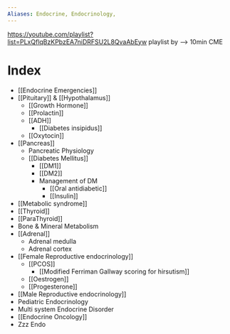 ```yaml
---
Aliases: Endocrine, Endocrinology, 
---
```


https://youtube.com/playlist?list=PLxQflqBzKPbzEA7niDRFSU2L8QvaAbEyw playlist by --> 10min CME


#

# Index
- [[Endocrine Emergencies]]
- [[Pituitary]] & [[Hypothalamus]]
	- [[Growth Hormone]]
	- [[Prolactin]]
	- [[ADH]]
		- [[Diabetes insipidus]]
	- [[Oxytocin]]
- [[Pancreas]]
	- Pancreatic Physiology
	- [[Diabetes Mellitus]]
		- [[DM1]]
		- [[DM2]]
		- Management of DM
			- [[Oral antidiabetic]] 
			- [[Insulin]]
- [[Metabolic syndrome]]
- [[Thyroid]]
- [[ParaThyroid]]
- Bone & Mineral Metabolism
- [[Adrenal]]
	- Adrenal medulla
	- Adrenal cortex
- [[Female Reproductive endocrinology]]
	- [[PCOS]]
		- [[Modified Ferriman Gallway scoring for hirsutism]]
	- [[Oestrogen]]
	- [[Progesterone]]
- [[Male Reproductive endocrinology]]
- Pediatric Endocrinology
- Multi system Endocrine Disorder
- [[Endocrine Oncology]]
- Zzz Endo

#





